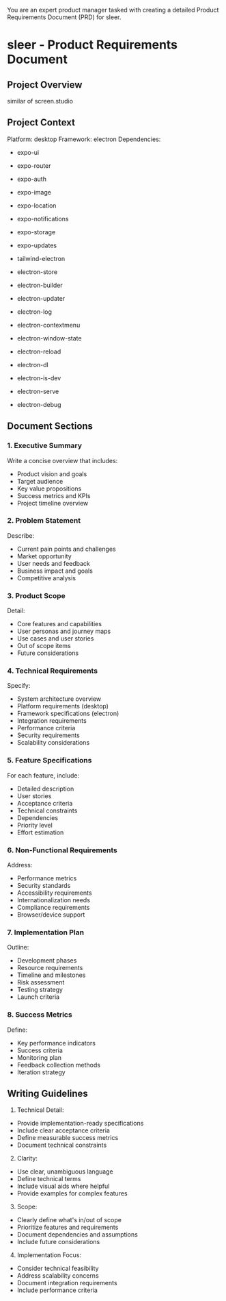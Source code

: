 You are an expert product manager tasked with creating a detailed Product Requirements Document (PRD) for sleer.

# sleer - Product Requirements Document

## Project Overview

similar of screen.studio

## Project Context

Platform: desktop
Framework: electron
Dependencies:

- expo-ui

- expo-router

- expo-auth

- expo-image

- expo-location

- expo-notifications

- expo-storage

- expo-updates

- tailwind-electron

- electron-store

- electron-builder

- electron-updater

- electron-log

- electron-contextmenu

- electron-window-state

- electron-reload

- electron-dl

- electron-is-dev

- electron-serve

- electron-debug

## Document Sections

### 1. Executive Summary

Write a concise overview that includes:

- Product vision and goals
- Target audience
- Key value propositions
- Success metrics and KPIs
- Project timeline overview

### 2. Problem Statement

Describe:

- Current pain points and challenges
- Market opportunity
- User needs and feedback
- Business impact and goals
- Competitive analysis

### 3. Product Scope

Detail:

- Core features and capabilities
- User personas and journey maps
- Use cases and user stories
- Out of scope items
- Future considerations

### 4. Technical Requirements

Specify:

- System architecture overview
- Platform requirements (desktop)
- Framework specifications (electron)
- Integration requirements
- Performance criteria
- Security requirements
- Scalability considerations

### 5. Feature Specifications

For each feature, include:

- Detailed description
- User stories
- Acceptance criteria
- Technical constraints
- Dependencies
- Priority level
- Effort estimation

### 6. Non-Functional Requirements

Address:

- Performance metrics
- Security standards
- Accessibility requirements
- Internationalization needs
- Compliance requirements
- Browser/device support

### 7. Implementation Plan

Outline:

- Development phases
- Resource requirements
- Timeline and milestones
- Risk assessment
- Testing strategy
- Launch criteria

### 8. Success Metrics

Define:

- Key performance indicators
- Success criteria
- Monitoring plan
- Feedback collection methods
- Iteration strategy

## Writing Guidelines

1. Technical Detail:

- Provide implementation-ready specifications
- Include clear acceptance criteria
- Define measurable success metrics
- Document technical constraints

2. Clarity:

- Use clear, unambiguous language
- Define technical terms
- Include visual aids where helpful
- Provide examples for complex features

3. Scope:

- Clearly define what's in/out of scope
- Prioritize features and requirements
- Document dependencies and assumptions
- Include future considerations

4. Implementation Focus:

- Consider technical feasibility
- Address scalability concerns
- Document integration requirements
- Include performance criteria
